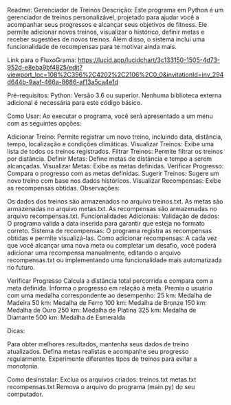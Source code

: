 Readme: Gerenciador de Treinos
Descrição:
Este programa em Python é um gerenciador de treinos personalizável, projetado para ajudar você a acompanhar seus progressos e alcançar seus objetivos de fitness. Ele permite adicionar novos treinos, visualizar o histórico, definir metas e receber sugestões de novos treinos. Além disso, o sistema inclui uma funcionalidade de recompensas para te motivar ainda mais.

Link para o FluxoGrama: https://lucid.app/lucidchart/3c133150-1505-4d73-952d-e8eba9bf4825/edit?viewport_loc=108%2C396%2C4202%2C2106%2C0_0&invitationId=inv_294d644b-9aaf-466a-8686-af13a5ca4e1d

Pré-requisitos:
Python: Versão 3.6 ou superior.
Nenhuma biblioteca externa adicional é necessária para este código básico.

Como Usar:
Ao executar o programa, você será apresentado a um menu com as seguintes opções:

Adicionar Treino: Permite registrar um novo treino, incluindo data, distância, tempo, localização e condições climáticas.
Visualizar Treinos: Exibe uma lista de todos os treinos registrados.
Filtrar Treinos: Permite filtrar os treinos por distância.
Definir Metas: Define metas de distância e tempo a serem alcançadas.
Visualizar Metas: Exibe as metas definidas.
Verificar Progresso: Compara o progresso com as metas definidas.
Sugerir Treinos: Sugere um novo treino com base nos dados históricos.
Visualizar Recompensas: Exibe as recompensas obtidas.
Observações:

Os dados dos treinos são armazenados no arquivo treinos.txt.
As metas são armazenadas no arquivo metas.txt.
As recompensas são armazenadas no arquivo recompensas.txt.
Funcionalidades Adicionais:
Validação de dados: O programa valida a data inserida para garantir que esteja no formato correto.
Sistema de recompensas: O programa registra as recompensas obtidas e permite visualizá-las.
Como adicionar recompensas:
A cada vez que você alcançar uma nova meta ou completar um desafio, você poderá adicionar uma recompensa manualmente, editando o arquivo recompensas.txt ou implementando uma funcionalidade mais automatizada no futuro.


Verificar Progresso
Calcula a distância total percorrida e compara com a meta definida.
Informa o progresso em relação à meta.
Premia o usuário com uma medalha correspondente ao desempenho:
25 km: Medalha de Madeira
50 km: Medalha de Ferro
100 km: Medalha de Bronze
150 km: Medalha de Ouro
250 km: Medalha de Platina
325 km: Medalha de Diamante
500 km: Medalha de Esmeralda


Dicas:

Para obter melhores resultados, mantenha seus dados de treino atualizados.
Defina metas realistas e acompanhe seu progresso regularmente.
Experimente diferentes tipos de treinos para evitar a monotonia.


Como desinstalar:
Exclua os arquivos criados:
treinos.txt
metas.txt
recompensas.txt
Remova o arquivo do programa (main.py) do seu computador.
